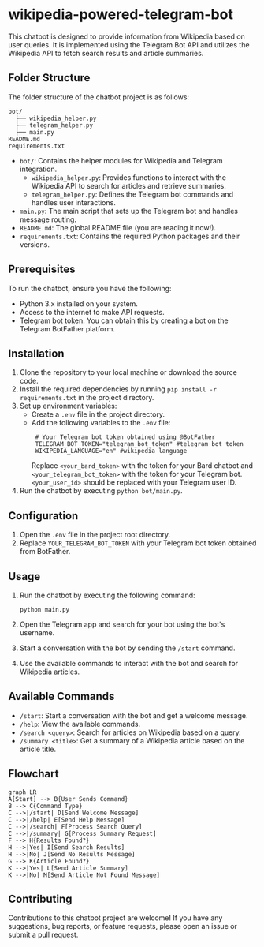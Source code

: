 # wikipedia-powered-telegram-bot

This chatbot is designed to provide information from Wikipedia based on user queries. It is implemented using the Telegram Bot API and utilizes the Wikipedia API to fetch search results and article summaries.

## Folder Structure

The folder structure of the chatbot project is as follows:

```
bot/
  ├── wikipedia_helper.py
  ├── telegram_helper.py
  ├── main.py
README.md
requirements.txt
```

- `bot/`: Contains the helper modules for Wikipedia and Telegram integration.
  - `wikipedia_helper.py`: Provides functions to interact with the Wikipedia API to search for articles and retrieve summaries.
  - `telegram_helper.py`: Defines the Telegram bot commands and handles user interactions.
- `main.py`: The main script that sets up the Telegram bot and handles message routing.
- `README.md`: The global README file (you are reading it now!).
- `requirements.txt`: Contains the required Python packages and their versions.

## Prerequisites

To run the chatbot, ensure you have the following:

- Python 3.x installed on your system.
- Access to the internet to make API requests.
- Telegram bot token. You can obtain this by creating a bot on the Telegram BotFather platform.

## Installation

1. Clone the repository to your local machine or download the source code.
2. Install the required dependencies by running `pip install -r requirements.txt` in the project directory.
3. Set up environment variables:
   - Create a `.env` file in the project directory.
   - Add the following variables to the `.env` file:
     ```
      # Your Telegram bot token obtained using @BotFather
      TELEGRAM_BOT_TOKEN="telegram_bot_token" #telegram bot token
      WIKIPEDIA_LANGUAGE="en" #wikipedia language
     ```
     Replace `<your_bard_token>` with the token for your Bard chatbot and `<your_telegram_bot_token>` with the token for your Telegram bot. `<your_user_id>` should be replaced with your Telegram user ID.
4. Run the chatbot by executing `python bot/main.py`.


## Configuration

1. Open the `.env` file in the project root directory.
2. Replace `YOUR_TELEGRAM_BOT_TOKEN` with your Telegram bot token obtained from BotFather.

## Usage

1. Run the chatbot by executing the following command:

   ```
   python main.py
   ```

2. Open the Telegram app and search for your bot using the bot's username.
3. Start a conversation with the bot by sending the `/start` command.
4. Use the available commands to interact with the bot and search for Wikipedia articles.

## Available Commands

- `/start`: Start a conversation with the bot and get a welcome message.
- `/help`: View the available commands.
- `/search <query>`: Search for articles on Wikipedia based on a query.
- `/summary <title>`: Get a summary of a Wikipedia article based on the article title.

## Flowchart

```mermaid
graph LR
A[Start] --> B{User Sends Command}
B --> C{Command Type}
C -->|/start| D[Send Welcome Message]
C -->|/help| E[Send Help Message]
C -->|/search| F[Process Search Query]
C -->|/summary| G[Process Summary Request]
F --> H{Results Found?}
H -->|Yes| I[Send Search Results]
H -->|No| J[Send No Results Message]
G --> K{Article Found?}
K -->|Yes| L[Send Article Summary]
K -->|No| M[Send Article Not Found Message]
```

## Contributing

Contributions to this chatbot project are welcome! If you have any suggestions, bug reports, or feature requests, please open an issue or submit a pull request.
